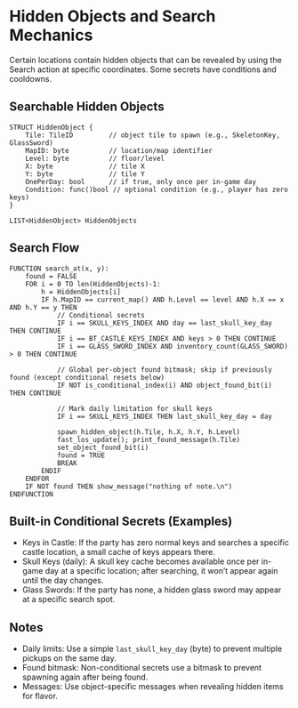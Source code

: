 # Hidden Objects and Search Mechanics

Certain locations contain hidden objects that can be revealed by using the Search action at specific coordinates. Some secrets have conditions and cooldowns.

## Searchable Hidden Objects

```pseudocode
STRUCT HiddenObject {
    Tile: TileID         // object tile to spawn (e.g., SkeletonKey, GlassSword)
    MapID: byte          // location/map identifier
    Level: byte          // floor/level
    X: byte              // tile X
    Y: byte              // tile Y
    OnePerDay: bool      // if true, only once per in-game day
    Condition: func()bool // optional condition (e.g., player has zero keys)
}

LIST<HiddenObject> HiddenObjects
```

## Search Flow

```pseudocode
FUNCTION search_at(x, y):
    found = FALSE
    FOR i = 0 TO len(HiddenObjects)-1:
        h = HiddenObjects[i]
        IF h.MapID == current_map() AND h.Level == level AND h.X == x AND h.Y == y THEN
            // Conditional secrets
            IF i == SKULL_KEYS_INDEX AND day == last_skull_key_day THEN CONTINUE
            IF i == BT_CASTLE_KEYS_INDEX AND keys > 0 THEN CONTINUE
            IF i == GLASS_SWORD_INDEX AND inventory_count(GLASS_SWORD) > 0 THEN CONTINUE

            // Global per-object found bitmask; skip if previously found (except conditional resets below)
            IF NOT is_conditional_index(i) AND object_found_bit(i) THEN CONTINUE

            // Mark daily limitation for skull keys
            IF i == SKULL_KEYS_INDEX THEN last_skull_key_day = day

            spawn_hidden_object(h.Tile, h.X, h.Y, h.Level)
            fast_los_update(); print_found_message(h.Tile)
            set_object_found_bit(i)
            found = TRUE
            BREAK
        ENDIF
    ENDFOR
    IF NOT found THEN show_message("nothing of note.\n")
ENDFUNCTION
```

## Built-in Conditional Secrets (Examples)

- Keys in Castle: If the party has zero normal keys and searches a specific castle location, a small cache of keys appears there.
- Skull Keys (daily): A skull key cache becomes available once per in-game day at a specific location; after searching, it won’t appear again until the day changes.
- Glass Swords: If the party has none, a hidden glass sword may appear at a specific search spot.

## Notes

- Daily limits: Use a simple `last_skull_key_day` (byte) to prevent multiple pickups on the same day.
- Found bitmask: Non-conditional secrets use a bitmask to prevent spawning again after being found.
- Messages: Use object-specific messages when revealing hidden items for flavor.

